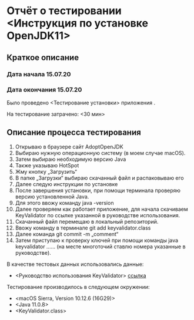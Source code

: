 # Отчёт о тестировании <Инструкция по установке OpenJDK11>

## Краткое описание

### **Дата начала 15.07.20** 

### **Дата окончания 15.07.20** 

Было проведено <Тестирование установки> приложения <OpenJDK11>.

На тестирование затрачено: <30 мин>

## Описание процесса тестирования

1. Открываю в браузере сайт AdoptOpenJDK
2. Выбираю нужную операционную систему (в моем случае macOS).
3. Затем выбираю необходимую версию Java
4. Также указываю HotSpot
5. Жму кнопку „Загрузить“
6. В папке „Загрузки“ выбираю скачанный файл и распаковываю его
7. Далее следую инструкции по установке
8. После завершения установки, при помощи терминала проверяю версию установленной Java. 
9. Для этого ввожу команду java -version
10. Далее проверяем как работает приложение, для начала скачиваем KeyValidator по ссылке указанной в руководстве использования.
11. Скачанный файл перемещаю в локальный репозиторий.
12. Ввожу команду в терминале git add keyvalidator.class
13. Далее команда git commit -m „comment“
14. Затем приступаю к проверку ключей при помощи команды java keyvalidator …… (на месте многоточий ставлю номера указанные в руководстве).
 

В качестве тестовых данных использовались данные:
* <Руководство использования KeyValidator> [ссылка](https://github.com/netology-code/javaqa-homeworks/blob/master/intro/artifacts/KeyValidator.class)

Тестирование производилось в следующем окружении:
* <macOS Sierra, Version 10.12.6 (16G29)>
* <Java 11.0.8>
* <KeyValidator.class>
